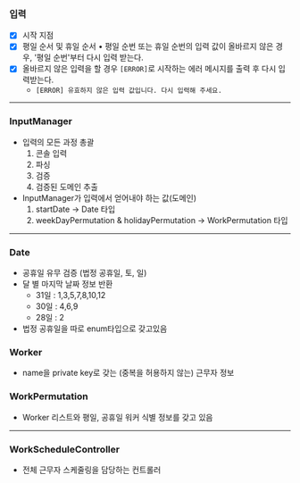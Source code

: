 ### 입력

- [x]  시작 지점 
- [x]  평일 순서 및 휴일 순서
  • 평일 순번 또는 휴일 순번의 입력 값이 올바르지 않은 경우, '평일 순번'부터 다시 입력 받는다.
- [x]  올바르지 않은 입력을 할 경우 `[ERROR]`로 시작하는 에러 메시지를 출력 후 다시 입력받는다.
    - `[ERROR] 유효하지 않은 입력 값입니다. 다시 입력해 주세요.`

---

### InputManager

- 입력의 모든 과정 총괄
    1. 콘솔 입력
    2. 파싱
    3. 검증
    4. 검증된 도메인 추출
- InputManager가 입력에서 얻어내야 하는 값(도메인)
    1. startDate → Date 타입
    2. weekDayPermutation & holidayPermutation → WorkPermutation 타입

---

### Date

- 공휴일 유무 검증  (법정 공휴일, 토, 일)
- 달 별 마지막 날짜 정보 반환
    - 31일 : 1,3,5,7,8,10,12
    - 30일 : 4,6,9
    - 28일 : 2
- 법정 공휴일을 따로 enum타입으로 갖고있음

### Worker

- name을 private key로 갖는 (중복을 허용하지 않는) 근무자 정보

### WorkPermutation

- Worker 리스트와 평일, 공휴일 워커 식별 정보를 갖고 있음 

---

### WorkScheduleController 

- 전체 근무자 스케줄링을 담당하는 컨트롤러 